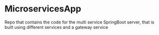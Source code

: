 # MicroservicesApp
Repo that contains the code for the multi service SpringBoot server, that is built using different services and a gateway service 
